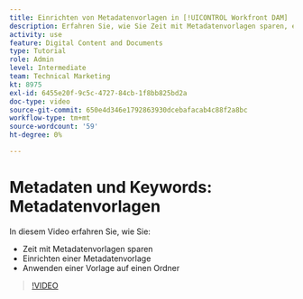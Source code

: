 ```yaml
---
title: Einrichten von Metadatenvorlagen in [!UICONTROL Workfront DAM]
description: Erfahren Sie, wie Sie Zeit mit Metadatenvorlagen sparen, eine Metadatenvorlage einrichten und eine Vorlage auf einen Ordner in anwenden [!UICONTROL Workfront DAM].
activity: use
feature: Digital Content and Documents
type: Tutorial
role: Admin
level: Intermediate
team: Technical Marketing
kt: 8975
exl-id: 6455e20f-9c5c-4727-84cb-1f8bb825bd2a
doc-type: video
source-git-commit: 650e4d346e1792863930dcebafacab4c88f2a8bc
workflow-type: tm+mt
source-wordcount: '59'
ht-degree: 0%

---
```


# Metadaten und Keywords: Metadatenvorlagen

In diesem Video erfahren Sie, wie Sie:

* Zeit mit Metadatenvorlagen sparen
* Einrichten einer Metadatenvorlage
* Anwenden einer Vorlage auf einen Ordner

>[!VIDEO](https://video.tv.adobe.com/v/335238/?quality=12&learn=on)

